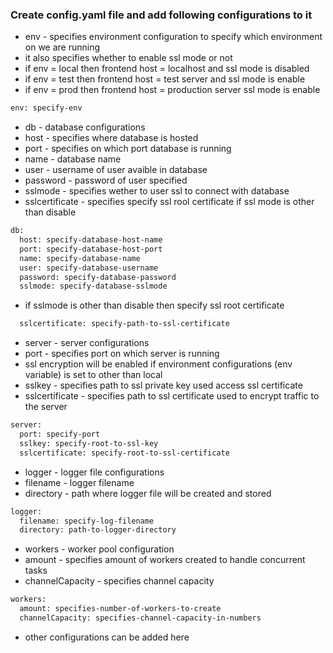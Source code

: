 ### Create config.yaml file and add following configurations to it

- env - specifies environment configuration to specify which environment on we are running
- it also specifies whether to enable ssl mode or not
- if env = local then frontend host = localhost and ssl mode is disabled
- if env = test then frontend host = test server and ssl mode is enable
- if env = prod then frontend host = production server ssl mode is enable

```sh
env: specify-env
```

- db - database configurations
- host - specifies where database is hosted
- port - specifies on which port database is running
- name - database name
- user - username of user avaible in database
- password - password of user specified
- sslmode - specifies wether to user ssl to connect with database
- sslcertificate - specifies specify ssl rool certificate if ssl mode is other than disable

```sh
db:
  host: specify-database-host-name
  port: specify-database-host-port
  name: specify-database-name
  user: specify-database-username
  password: specify-database-password
  sslmode: specify-database-sslmode
```
- if sslmode is other than disable then specify ssl root certificate

```sh
  sslcertificate: specify-path-to-ssl-certificate 
```

- server - server configurations
- port - specifies port on which server is running
- ssl encryption will be enabled if environment configurations (env variable) is set to other than local
- sslkey - specifies path to ssl private key used access ssl certificate
- sslcertificate - specifies path to ssl certificate used to encrypt traffic to the server

```sh
server:
  port: specify-port
  sslkey: specify-root-to-ssl-key
  sslcertificate: specify-root-to-ssl-certificate
```  

- logger - logger file configurations
- filename - logger filename
- directory - path where logger file will be created and stored

```sh
logger:
  filename: specify-log-filename
  directory: path-to-logger-directory
```

- workers - worker pool configuration
- amount - specifies amount of workers created to handle concurrent tasks
- channelCapacity - specifies channel capacity

```sh
workers:
  amount: specifies-number-of-workers-to-create
  channelCapacity: specifies-channel-capacity-in-numbers
```
- other configurations can be added here
